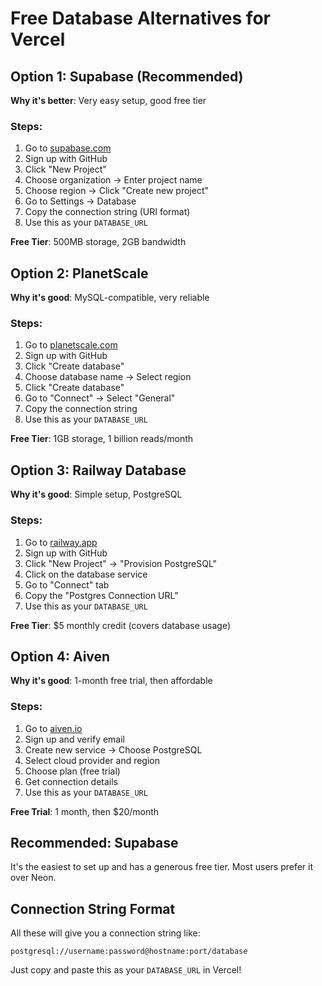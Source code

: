 # Free Database Alternatives for Vercel

## Option 1: Supabase (Recommended)
**Why it's better**: Very easy setup, good free tier

### Steps:
1. Go to [supabase.com](https://supabase.com)
2. Sign up with GitHub
3. Click "New Project"
4. Choose organization → Enter project name
5. Choose region → Click "Create new project"
6. Go to Settings → Database
7. Copy the connection string (URI format)
8. Use this as your `DATABASE_URL`

**Free Tier**: 500MB storage, 2GB bandwidth

## Option 2: PlanetScale
**Why it's good**: MySQL-compatible, very reliable

### Steps:
1. Go to [planetscale.com](https://planetscale.com)
2. Sign up with GitHub
3. Click "Create database"
4. Choose database name → Select region
5. Click "Create database"
6. Go to "Connect" → Select "General"
7. Copy the connection string
8. Use this as your `DATABASE_URL`

**Free Tier**: 1GB storage, 1 billion reads/month

## Option 3: Railway Database
**Why it's good**: Simple setup, PostgreSQL

### Steps:
1. Go to [railway.app](https://railway.app)
2. Sign up with GitHub
3. Click "New Project" → "Provision PostgreSQL"
4. Click on the database service
5. Go to "Connect" tab
6. Copy the "Postgres Connection URL"
7. Use this as your `DATABASE_URL`

**Free Tier**: $5 monthly credit (covers database usage)

## Option 4: Aiven
**Why it's good**: 1-month free trial, then affordable

### Steps:
1. Go to [aiven.io](https://aiven.io)
2. Sign up and verify email
3. Create new service → Choose PostgreSQL
4. Select cloud provider and region
5. Choose plan (free trial)
6. Get connection details
7. Use this as your `DATABASE_URL`

**Free Trial**: 1 month, then $20/month

## Recommended: Supabase
It's the easiest to set up and has a generous free tier. Most users prefer it over Neon.

## Connection String Format
All these will give you a connection string like:
```
postgresql://username:password@hostname:port/database
```

Just copy and paste this as your `DATABASE_URL` in Vercel!